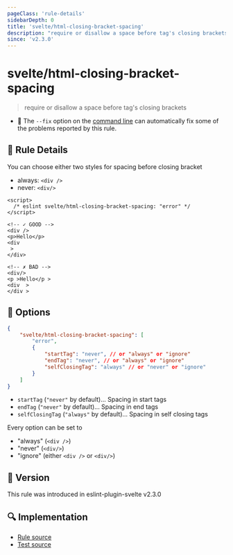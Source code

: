 ```yaml
---
pageClass: 'rule-details'
sidebarDepth: 0
title: 'svelte/html-closing-bracket-spacing'
description: "require or disallow a space before tag's closing brackets"
since: 'v2.3.0'
---
```


# svelte/html-closing-bracket-spacing

> require or disallow a space before tag's closing brackets

- :wrench: The `--fix` option on the [command line](https://eslint.org/docs/user-guide/command-line-interface#fixing-problems) can automatically fix some of the problems reported by this rule.

## :book: Rule Details

You can choose either two styles for spacing before closing bracket

- always: `<div />`
- never: `<div/>`

<ESLintCodeBlock fix>

<!-- prettier-ignore-start -->
<!--eslint-skip-->

```svelte
<script>
  /* eslint svelte/html-closing-bracket-spacing: "error" */
</script>

<!-- ✓ GOOD -->
<div />
<p>Hello</p>
<div
 >
</div>

<!-- ✗ BAD -->
<div/>
<p >Hello</p >
<div  >
</div >
```

<!-- prettier-ignore-end -->

</ESLintCodeBlock>

## :wrench: Options

```json
{
	"svelte/html-closing-bracket-spacing": [
		"error",
		{
			"startTag": "never", // or "always" or "ignore"
			"endTag": "never", // or "always" or "ignore"
			"selfClosingTag": "always" // or "never" or "ignore"
		}
	]
}
```

- `startTag` (`"never"` by default)... Spacing in start tags
- `endTag` (`"never"` by default)... Spacing in end tags
- `selfClosingTag` (`"always"` by default)... Spacing in self closing tags

Every option can be set to

- "always" (`<div />`)
- "never" (`<div/>`)
- "ignore" (either `<div />` or `<div/>`)

## :rocket: Version

This rule was introduced in eslint-plugin-svelte v2.3.0

## :mag: Implementation

- [Rule source](https://github.com/sveltejs/eslint-plugin-svelte/blob/main/src/rules/html-closing-bracket-spacing.ts)
- [Test source](https://github.com/sveltejs/eslint-plugin-svelte/blob/main/tests/src/rules/html-closing-bracket-spacing.ts)
